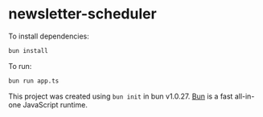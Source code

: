 # newsletter-scheduler

To install dependencies:

```bash
bun install
```

To run:

```bash
bun run app.ts
```

This project was created using `bun init` in bun v1.0.27. [Bun](https://bun.sh) is a fast all-in-one JavaScript runtime.
